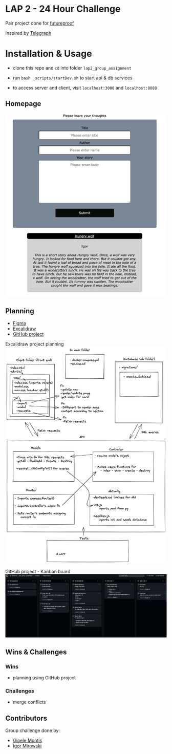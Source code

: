 # LAP 2 - 24 Hour Challenge 

Pair project done for [futureproof](https://www.getfutureproof.co.uk/)

Inspired by [Telegraph](https://telegra.ph/)

# Installation & Usage

 - clone this repo and `cd` into folder `lap2_group_assignment`

 - run `bash _scripts/startDev.sh` to start api & db services


  - to access server and client, visit `localhost:3000` and `localhost:8080`

## Homepage

![image](assets/homepage.png)


## Planning
- [Figma](https://www.figma.com/)
- [Excalidraw](https://excalidraw.com/)
- [GitHub project](https://github.com/)

Excalidraw project planning
![image](assets/project_planning.png)



GitHub project - Kanban board
![image](assets/githubP.png)


## Wins & Challenges

### Wins

- planning using GitHub project

### Challenges

- merge conflicts

## Contributors

Group challenge done by: 


- <a href="https://github.com/Gioele-M">Gioele Montis</a>
- <a href="https://github.com/Igormirowski">Igor Mirowski</a>

